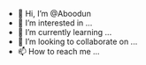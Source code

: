 - 👋 Hi, I’m @Aboodun
- 👀 I’m interested in ...
- 🌱 I’m currently learning ...
- 💞️ I’m looking to collaborate on ...
- 📫 How to reach me ...

<!---
Aboodun/Aboodun is a ✨ special ✨ repository because its `README.md` (this file) appears on your GitHub profile.
You can click the Preview link to take a look at your changes.
--->

